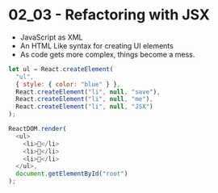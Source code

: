 # 02_03 - Refactoring with JSX

- JavaScript as XML
- An HTML Like syntax for creating UI elements
- As code gets more complex, things become a mess.

```javascript
let ul = React.createElement(
  "ul",
  { style: { color: "blue" } },
  React.createElement("li", null, "save"),
  React.createElement("li", null, "me"),
  React.createElement("li", null, "JSX")
);
```

```javascript
ReactDOM.render(
  <ul>
    <li>🤖</li>
    <li>🤠</li>
    <li>🌝</li>
  </ul>,
  document.getElementById("root")
);
```

